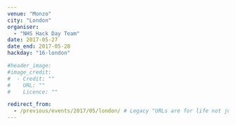 ```yaml
---
venue: "Monzo"
city: "London"
organiser:
  - "NHS Hack Day Team"
date: 2017-05-27
date_end: 2017-05-28
hackday: "16-london"

#header_image: 
#image_credit: 
#  - Credit: ""
#    URL: ""
#    Licence: ""

redirect_from:
  - /previous/events/2017/05/london/ # Legacy "URLs are for life not just for Christmas"
---
```

